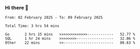 ### Hi there 👋

<!--
**zhumeme/zhumeme** is a ✨ _special_ ✨ repository because its `README.md` (this file) appears on your GitHub profile.

Here are some ideas to get you started:

- 🔭 I’m currently working on ...
- 🌱 I’m currently learning ...
- 👯 I’m looking to collaborate on ...
- 🤔 I’m looking for help with ...
- 💬 Ask me about ...
- 📫 How to reach me: ...
- 😄 Pronouns: ...
- ⚡ Fun fact: ...
-->

<!--START_SECTION:waka-->

```all_time
From: 02 February 2025 - To: 09 February 2025

Total Time: 3 hrs 54 mins

Go       2 hrs 15 mins   >>>>>>>>>>>>>------------   52.77 %
SQL      1 hr 24 mins    >>>>>>>>-----------------   32.86 %
Other    22 mins         >>-----------------------   08.63 %
```

<!--END_SECTION:waka-->
